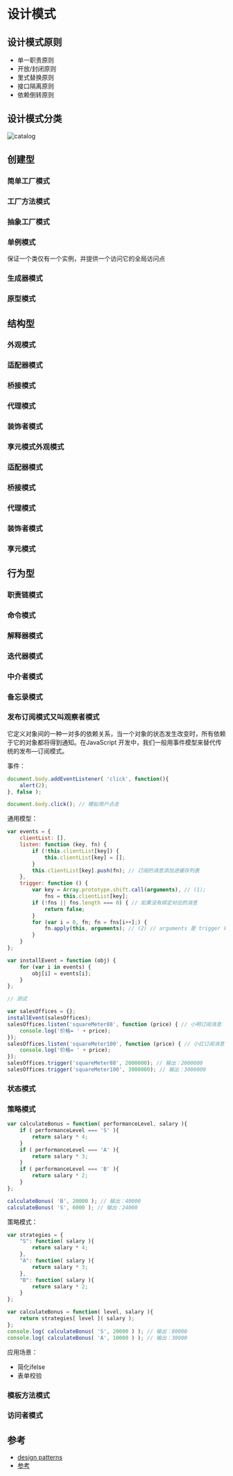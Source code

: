 
# 设计模式

## 设计模式原则

- 单一职责原则
- 开放/封闭原则
- 里式替换原则
- 接口隔离原则
- 依赖倒转原则

## 设计模式分类

![catalog](./images/catalog.png)

## 创建型

### 简单工厂模式
### 工厂方法模式
### 抽象工厂模式
### 单例模式

保证一个类仅有一个实例，并提供一个访问它的全局访问点

### 生成器模式
### 原型模式

## 结构型

### 外观模式
### 适配器模式
### 桥接模式
### 代理模式
### 装饰者模式
### 享元模式外观模式
### 适配器模式
### 桥接模式
### 代理模式
### 装饰者模式
### 享元模式

## 行为型

### 职责链模式
### 命令模式
### 解释器模式
### 迭代器模式
### 中介者模式
### 备忘录模式
### 发布订阅模式又叫观察者模式

它定义对象间的一种一对多的依赖关系，当一个对象的状态发生改变时，所有依赖于它的对象都将得到通知。在JavaScript 开发中，我们一般用事件模型来替代传统的发布—订阅模式。

事件：

```js
document.body.addEventListener( 'click', function(){ 
    alert(2); 
}, false ); 

document.body.click(); // 模拟用户点击
```

通用模型：

```js
var events = {
    clientList: [],
    listen: function (key, fn) {
        if (!this.clientList[key]) {
            this.clientList[key] = [];
        }
        this.clientList[key].push(fn); // 订阅的消息添加进缓存列表
    },
    trigger: function () {
        var key = Array.prototype.shift.call(arguments), // (1); 
            fns = this.clientList[key];
        if (!fns || fns.length === 0) { // 如果没有绑定对应的消息
            return false;
        }
        for (var i = 0, fn; fn = fns[i++];) {
            fn.apply(this, arguments); // (2) // arguments 是 trigger 时带上的参数
        }
    }
};

var installEvent = function (obj) {
    for (var i in events) {
        obj[i] = events[i];
    }
};

// 测试

var salesOffices = {};
installEvent(salesOffices);
salesOffices.listen('squareMeter88', function (price) { // 小明订阅消息
    console.log('价格= ' + price);
});
salesOffices.listen('squareMeter100', function (price) { // 小红订阅消息
    console.log('价格= ' + price);
});
salesOffices.trigger('squareMeter88', 2000000); // 输出：2000000 
salesOffices.trigger('squareMeter100', 3000000); // 输出：3000000
```

### 状态模式
### 策略模式

```js
var calculateBonus = function( performanceLevel, salary ){ 
    if ( performanceLevel === 'S' ){ 
        return salary * 4; 
    } 
    if ( performanceLevel === 'A' ){ 
        return salary * 3; 
    } 
    if ( performanceLevel === 'B' ){ 
        return salary * 2; 
    } 
}; 

calculateBonus( 'B', 20000 ); // 输出：40000 
calculateBonus( 'S', 6000 ); // 输出：24000
```

策略模式：

```js
var strategies = { 
    "S": function( salary ){ 
        return salary * 4; 
    }, 
    "A": function( salary ){ 
        return salary * 3; 
    }, 
    "B": function( salary ){ 
        return salary * 2;
    } 
}; 

var calculateBonus = function( level, salary ){ 
    return strategies[ level ]( salary ); 
}; 
console.log( calculateBonus( 'S', 20000 ) ); // 输出：80000 
console.log( calculateBonus( 'A', 10000 ) ); // 输出：30000
```

应用场景：

- 简化ifelse
- 表单校验

### 模板方法模式
### 访问者模式

## 参考

- [design patterns](https://refactoringguru.cn/design-patterns/factory-method)
- [参考](https://juejin.cn/post/6844903795017646094)